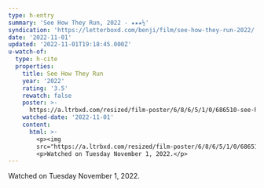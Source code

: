 ```yaml
---
type: h-entry
summary: 'See How They Run, 2022 - ★★★½'
syndication: 'https://letterboxd.com/benji/film/see-how-they-run-2022/'
date: '2022-11-01'
updated: '2022-11-01T19:18:45.000Z'
u-watch-of:
  type: h-cite
  properties:
    title: See How They Run
    year: '2022'
    rating: '3.5'
    rewatch: false
    poster: >-
      https://a.ltrbxd.com/resized/film-poster/6/8/6/5/1/0/686510-see-how-they-run-0-600-0-900-crop.jpg?v=6f39272362
    watched-date: '2022-11-01'
    content:
      html: >-
        <p><img
        src="https://a.ltrbxd.com/resized/film-poster/6/8/6/5/1/0/686510-see-how-they-run-0-600-0-900-crop.jpg?v=6f39272362"/></p>
        <p>Watched on Tuesday November 1, 2022.</p>
---
```

Watched on Tuesday November 1, 2022.

